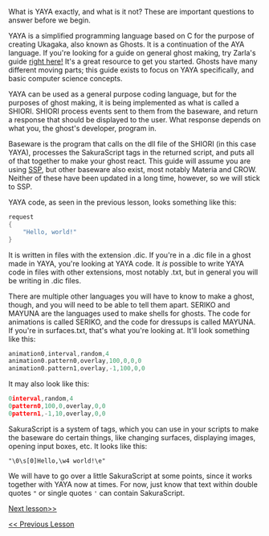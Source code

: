 What is YAYA exactly, and what is it not? These are important questions to answer before we begin.

YAYA is a simplified programming language based on C for the purpose of creating Ukagaka, also known as Ghosts. It is a continuation of the AYA language. If you're looking for a guide on general ghost making, try Zarla's guide [right here!](http://ashido.com/ukagaka/) It's a great resource to get you started. Ghosts have many different moving parts; this guide exists to focus on YAYA specifically, and basic computer science concepts.

YAYA can be used as a general purpose coding language, but for the purposes of ghost making, it is being implemented as what is called a SHIORI. SHIORI process events sent to them from the baseware, and return a response that should be displayed to the user. What response depends on what you, the ghost's developer, program in.

Baseware is the program that calls on the dll file of the SHIORI (in this case YAYA), processes the SakuraScript tags in the returned script, and puts all of that together to make your ghost react. This guide will assume you are using [SSP](http://ssp.shillest.net/), but other baseware also exist, most notably Materia and CROW. Neither of these have been updated in a long time, however, so we will stick to SSP.

YAYA code, as seen in the previous lesson, looks something like this:

```c
request
{
	"Hello, world!"
}
```

It is written in files with the extension .dic. If you're in a .dic file in a ghost made in YAYA, you're looking at YAYA code. It _is_ possible to write YAYA code in files with other extensions, most notably .txt, but in general you will be writing in .dic files.

There are multiple other languages you will have to know to make a ghost, though, and you will need to be able to tell them apart. SERIKO and MAYUNA are the languages used to make shells for ghosts. The code for animations is called SERIKO, and the code for dressups is called MAYUNA. If you're in surfaces.txt, that's what you're looking at. It'll look something like this:

```c
animation0,interval,random,4
animation0.pattern0,overlay,100,0,0,0
animation0.pattern1,overlay,-1,100,0,0
```

It may also look like this:

```c
0interval,random,4
0pattern0,100,0,overlay,0,0
0pattern1,-1,10,overlay,0,0
```

SakuraScript is a system of tags, which you can use in your scripts to make the baseware do certain things, like changing surfaces, displaying images, opening input boxes, etc. It looks like this:

```
"\0\s[0]Hello,\w4 world!\e"
```

We will have to go over a little SakuraScript at some points, since it works together with YAYA now at times. For now, just know that text within double quotes `"` or single quotes `'` can contain SakuraScript.

[Next lesson>>](https://github.com/Zichqec/YAYA_Fundamentals/blob/main/Module%200%20-%20Overview/02%20-%20Initial%20Setup.md)

[<< Previous Lesson](https://github.com/Zichqec/YAYA_Fundamentals/blob/main/Module%200%20-%20Overview/00%20-%20What%20is%20this%20guide.md)
